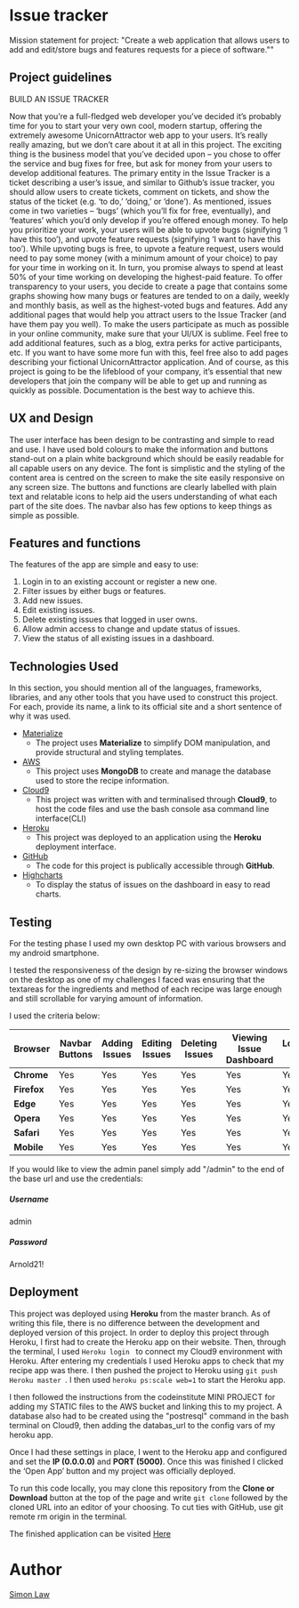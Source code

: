 # Issue tracker

Mission statement for project: "Create a web application that allows users to add and edit/store bugs and features requests for a piece of software.""

## Project guidelines

BUILD AN ISSUE TRACKER

Now that you’re a full-fledged web developer you’ve decided it’s probably time for you to start your very own cool, modern startup, offering the extremely awesome UnicornAttractor web app to your users. It’s really really amazing, but we don’t care about it at all in this project. The exciting thing is the business model that you’ve decided upon – you chose to offer the service and bug fixes for free, but ask for money from your users to develop additional features.
The primary entity in the Issue Tracker is a ticket describing a user’s issue, and similar to Github’s issue tracker, you should allow users to create tickets, comment on tickets, and show the status of the ticket (e.g. ‘to do,’ ‘doing,’ or ‘done’). As mentioned, issues come in two varieties – ‘bugs’ (which you’ll fix for free, eventually), and ‘features’ which you’d only develop if you’re offered enough money. To help you prioritize your work, your users will be able to upvote bugs (signifying ‘I have this too’), and upvote feature requests (signifying ‘I want to have this too’). While upvoting bugs is free, to upvote a feature request, users would need to pay some money (with a minimum amount of your choice) to pay for your time in working on it. In turn, you promise always to spend at least 50% of your time working on developing the highest-paid feature.
To offer transparency to your users, you decide to create a page that contains some graphs showing how many bugs or features are tended to on a daily, weekly and monthly basis, as well as the highest-voted bugs and features.
Add any additional pages that would help you attract users to the Issue Tracker (and have them pay you well). To make the users participate as much as possible in your online community, make sure that your UI/UX is sublime. Feel free to add additional features, such as a blog, extra perks for active participants, etc.
If you want to have some more fun with this, feel free also to add pages describing your fictional UnicornAttractor application.
And of course, as this project is going to be the lifeblood of your company, it’s essential that new developers that join the company will be able to get up and running as quickly as possible. Documentation is the best way to achieve this.
 
## UX and Design
 
The user interface has been design to be contrasting and simple to read and use. I have used bold colours to make the information and buttons stand-out on a plain white background which should be easily readable for all capable users on any device.
The font is simplistic and the styling of the content area is centred on the screen to make the site easily responsive on any screen size.
The buttons and functions are clearly labelled with plain text and relatable icons to help aid the users understanding of what each part of the site does.
The navbar also has few options to keep things as simple as possible.

## Features and functions

The features of the app are simple and easy to use:

1. Login in to an existing account or register a new one.
2. Filter issues by either bugs or features.
3. Add new issues.
4. Edit existing issues.
5. Delete existing issues that logged in user owns.
6. Allow admin access to change and update status of issues.
7. View the status of all existing issues in a dashboard.


## Technologies Used

In this section, you should mention all of the languages, frameworks, libraries, and any other tools that you have used to construct this project. For each, provide its name, a link to its official site and a short sentence of why it was used.

- [Materialize](https://materializecss.com/)
    - The project uses **Materialize** to simplify DOM manipulation, and provide structural and styling templates.
- [AWS](https://aws.amazon.com/)
    - This project uses **MongoDB** to create and manage the database used to store the recipe information.
- [Cloud9](https://c9.io/)
    - This project was written with and terminalised through **Cloud9**, to host the code files and use the bash console asa command line interface(CLI)
- [Heroku](https://www.heroku.com/home)
    - This project was deployed to an application using the **Heroku** deployment interface.
- [GitHub](https://github.com)
    - The code for this project is publically accessible through **GitHub**.
- [Highcharts](https://www.highcharts.com/?credits)
    - To display the status of issues on the dashboard in easy to read charts.


## Testing

For the testing phase I used my own desktop PC with various browsers and my android smartphone.
 
I tested the responsiveness of the design by re-sizing the browser windows on the desktop as one of my challenges I faced was ensuring that the textareas for the ingredients and method of each recipe was large enough and still scrollable for varying amount of information.
 
I used the criteria below:

Browser | Navbar Buttons | Adding Issues | Editing Issues | Deleting Issues | Viewing Issue Dashboard | Logging in | Registering | Admin access 
--- | --- | --- | --- | --- | --- | --- | --- | ---
**Chrome** | Yes | Yes | Yes | Yes | Yes | Yes | Yes | Yes
**Firefox** | Yes | Yes | Yes | Yes | Yes | Yes | Yes | Yes
**Edge** | Yes | Yes | Yes | Yes | Yes | Yes | Yes | Yes
**Opera** | Yes | Yes | Yes | Yes | Yes | Yes | Yes | Yes
**Safari** | Yes | Yes | Yes | Yes | Yes | Yes | Yes | Yes 
**Mobile** | Yes | Yes | Yes | Yes | Yes | Yes | Yes | Yes

If you would like to view the admin panel simply add "/admin" to the end of the base url and use the credentials:

##### Username

admin

##### Password

Arnold21!


## Deployment

This project was deployed using **Heroku** from the master branch. As of writing this file, there is no difference between the development and deployed version of this project. In order to deploy this project through Heroku, I first had to create the Heroku app on their website. Then, through the terminal, I used `Heroku login ` to connect my Cloud9 environment with Heroku. After entering my credentials I used Heroku apps to check that my recipe app was there. I then pushed the project to Heroku using `git push Heroku master `. I then used `heroku ps:scale web=1` to start the Heroku app.

I then followed the instructions from the codeinstitute MINI PROJECT for adding my STATIC files to the AWS bucket and linking this to my project. A database also had to be created using the "postresql" command in the bash terminal on Cloud9, then adding the databas_url to the config vars of my heroku app.

Once I had these settings in place, I went to the Heroku app and configured and set the **IP (0.0.0.0)** and **PORT (5000)**. Once this was finished I clicked the ‘Open App’ button and my project was officially deployed.

To run this code locally, you may clone this repository from the **Clone or Download** button at the top of the page and write `git clone` followed by the cloned URL into an editor of your choosing. To cut ties with GitHub, use git remote rm origin in the terminal.

The finished application can be visited [Here](https://django-milestone-project.herokuapp.com/)

# Author

[Simon Law](https://github.com/SimonLaw21)


